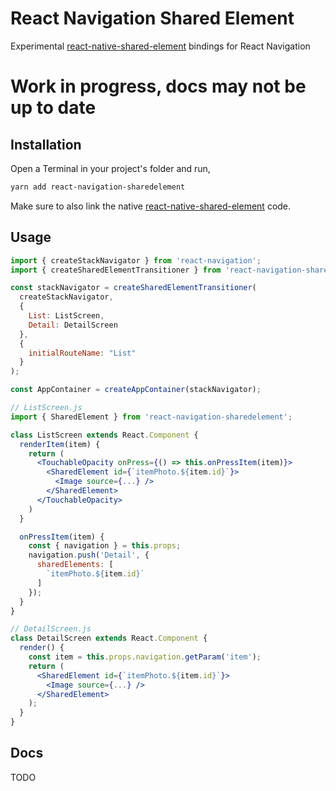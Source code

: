 # React Navigation Shared Element

Experimental [react-native-shared-element](https://github.com/IjzerenHein/react-native-shared-element) bindings for React Navigation

# Work in progress, docs may not be up to date

## Installation

Open a Terminal in your project's folder and run,

```sh
yarn add react-navigation-sharedelement
```

Make sure to also link the native [react-native-shared-element](https://github.com/IjzerenHein/react-native-shared-element) code.

## Usage

```jsx
import { createStackNavigator } from 'react-navigation';
import { createSharedElementTransitioner } from 'react-navigation-sharedelement';

const stackNavigator = createSharedElementTransitioner(
  createStackNavigator,
  {
    List: ListScreen,
    Detail: DetailScreen
  },
  {
    initialRouteName: "List"
  }
);

const AppContainer = createAppContainer(stackNavigator);
```

```jsx
// ListScreen.js
import { SharedElement } from 'react-navigation-sharedelement';

class ListScreen extends React.Component {
  renderItem(item) {
    return (
      <TouchableOpacity onPress={() => this.onPressItem(item)}>
        <SharedElement id={`itemPhoto.${item.id}`}>
          <Image source={...} />
        </SharedElement>
      </TouchableOpacity>
    )
  }

  onPressItem(item) {
    const { navigation } = this.props;
    navigation.push('Detail', {
      sharedElements: [
        `itemPhoto.${item.id}`
      ]
    });
  }
}
```

```jsx
// DetailScreen.js
class DetailScreen extends React.Component {
  render() {
    const item = this.props.navigation.getParam('item');
    return (
      <SharedElement id={`itemPhoto.${item.id}`}>
        <Image source={...} />
      </SharedElement>
    );
  }
}
```

## Docs

TODO
